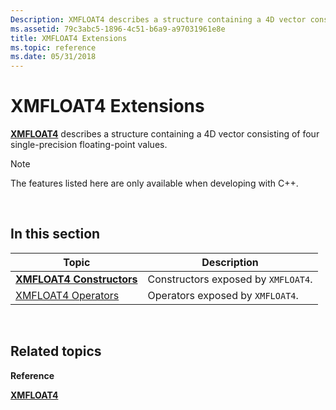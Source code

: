 ```yaml
---
Description: XMFLOAT4 describes a structure containing a 4D vector consisting of four single-precision floating-point values.
ms.assetid: 79c3abc5-1896-4c51-b6a9-a97031961e8e
title: XMFLOAT4 Extensions
ms.topic: reference
ms.date: 05/31/2018
---
```


# XMFLOAT4 Extensions

[**XMFLOAT4**](/windows/win32/api/directxmath/ns-directxmath-xmfloat4) describes a structure containing a 4D vector consisting of four single-precision floating-point values.

> [!Note]  
> The features listed here are only available when developing with C++.

 

## In this section



| Topic                                                       | Description                                    |
|-------------------------------------------------------------|------------------------------------------------|
| [**XMFLOAT4 Constructors**](/windows/win32/api/directxmath/nf-directxmath-xmfloat4-xmfloat4(constfloat))<br/>   | Constructors exposed by `XMFLOAT4`.<br/> |
| [XMFLOAT4 Operators](ovw-xmfloat4-operators.md)<br/> | Operators exposed by `XMFLOAT4`.<br/>    |



 

## Related topics

<dl> <dt>

**Reference**
</dt> <dt>

[**XMFLOAT4**](/windows/win32/api/directxmath/ns-directxmath-xmfloat4)
</dt> </dl>

 

 